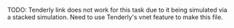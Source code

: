 TODO: Tenderly link does not work for this task due to it being simulated via a stacked simulation. Need to use Tenderly's vnet feature to make this file.